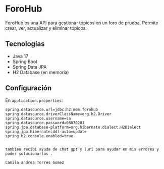 # ForoHub

ForoHub es una API para gestionar tópicos en un foro de prueba.
Permite crear, ver, actualizar y eliminar tópicos.

## Tecnologías

- Java 17
- Spring Boot
- Spring Data JPA
- H2 Database (en memoria)

## Configuración

En `application.properties`:

```properties
spring.datasource.url=jdbc:h2:mem:forohub
spring.datasource.driverClassName=org.h2.Driver
spring.datasource.username=sa
spring.datasource.password=08070201
spring.jpa.database-platform=org.hibernate.dialect.H2Dialect
spring.jpa.hibernate.ddl-auto=update
spring.h2.console.enabled=true.


tambien recibi ayuda de chat gpt y luri para ayudar en mis errores y poder solucionarlos .

Camila andrea Torres Gomez
